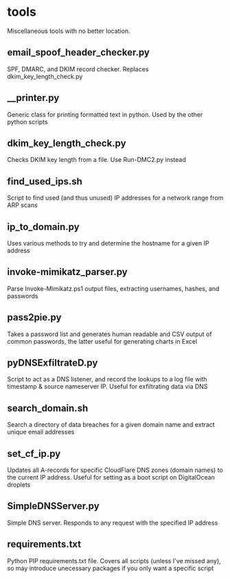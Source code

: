 # tools
Miscellaneous tools with no better location.

## email_spoof_header_checker.py
SPF, DMARC, and DKIM record checker. Replaces dkim_key_length_check.py

## __printer.py
Generic class for printing formatted text in python. Used by the other python scripts

## dkim_key_length_check.py
Checks DKIM key length from a file. Use Run-DMC2.py instead

## find_used_ips.sh
Script to find used (and thus unused) IP addresses for a network range from ARP scans

## ip_to_domain.py
Uses various methods to try and determine the hostname for a given IP address

## invoke-mimikatz_parser.py ##
Parse Invoke-Mimikatz.ps1 output files, extracting usernames, hashes, and passwords

## pass2pie.py
Takes a password list and generates human readable and CSV output of common passwords, the latter useful for generating charts in Excel

## pyDNSExfiltrateD.py
Script to act as a DNS listener, and record the lookups to a log file with timestamp & source nameserver IP. Useful for exfiltrating data via DNS

## search_domain.sh
Search a directory of data breaches for a given domain name and extract unique email addresses

## set_cf_ip.py
Updates all A-records for specific CloudFlare DNS zones (domain names) to the current IP address. Useful for setting as a boot script on DigitalOcean droplets

## SimpleDNSServer.py
Simple DNS server. Responds to any request with the specified IP address

## requirements.txt
Python PIP requirements.txt file. Covers all scripts (unless I've missed any), so may introduce unecessary packages if you only want a specific script
